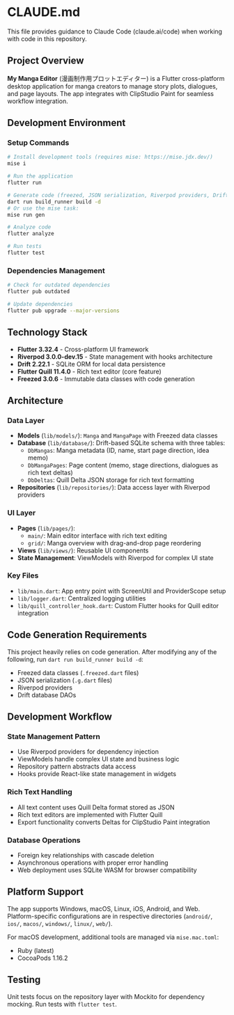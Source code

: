 # CLAUDE.md

This file provides guidance to Claude Code (claude.ai/code) when working with code in this repository.

## Project Overview

**My Manga Editor** (漫画制作用プロットエディター) is a Flutter cross-platform desktop application for manga creators to manage story plots, dialogues, and page layouts. The app integrates with ClipStudio Paint for seamless workflow integration.

## Development Environment

### Setup Commands
```bash
# Install development tools (requires mise: https://mise.jdx.dev/)
mise i

# Run the application
flutter run

# Generate code (freezed, JSON serialization, Riverpod providers, Drift DAOs)
dart run build_runner build -d
# Or use the mise task:
mise run gen

# Analyze code
flutter analyze

# Run tests
flutter test
```

### Dependencies Management
```bash
# Check for outdated dependencies
flutter pub outdated

# Update dependencies
flutter pub upgrade --major-versions
```

## Technology Stack

- **Flutter 3.32.4** - Cross-platform UI framework
- **Riverpod 3.0.0-dev.15** - State management with hooks architecture
- **Drift 2.22.1** - SQLite ORM for local data persistence
- **Flutter Quill 11.4.0** - Rich text editor (core feature)
- **Freezed 3.0.6** - Immutable data classes with code generation

## Architecture

### Data Layer
- **Models** (`lib/models/`): `Manga` and `MangaPage` with Freezed data classes
- **Database** (`lib/database/`): Drift-based SQLite schema with three tables:
  - `DbMangas`: Manga metadata (ID, name, start page direction, idea memo)  
  - `DbMangaPages`: Page content (memo, stage directions, dialogues as rich text deltas)
  - `DbDeltas`: Quill Delta JSON storage for rich text formatting
- **Repositories** (`lib/repositories/`): Data access layer with Riverpod providers

### UI Layer
- **Pages** (`lib/pages/`): 
  - `main/`: Main editor interface with rich text editing
  - `grid/`: Manga overview with drag-and-drop page reordering
- **Views** (`lib/views/`): Reusable UI components
- **State Management**: ViewModels with Riverpod for complex UI state

### Key Files
- `lib/main.dart`: App entry point with ScreenUtil and ProviderScope setup
- `lib/logger.dart`: Centralized logging utilities
- `lib/quill_controller_hook.dart`: Custom Flutter hooks for Quill editor integration

## Code Generation Requirements

This project heavily relies on code generation. After modifying any of the following, run `dart run build_runner build -d`:

- Freezed data classes (`.freezed.dart` files)
- JSON serialization (`.g.dart` files)  
- Riverpod providers
- Drift database DAOs

## Development Workflow

### State Management Pattern
- Use Riverpod providers for dependency injection
- ViewModels handle complex UI state and business logic
- Repository pattern abstracts data access
- Hooks provide React-like state management in widgets

### Rich Text Handling
- All text content uses Quill Delta format stored as JSON
- Rich text editors are implemented with Flutter Quill
- Export functionality converts Deltas for ClipStudio Paint integration

### Database Operations
- Foreign key relationships with cascade deletion
- Asynchronous operations with proper error handling
- Web deployment uses SQLite WASM for browser compatibility

## Platform Support

The app supports Windows, macOS, Linux, iOS, Android, and Web. Platform-specific configurations are in respective directories (`android/`, `ios/`, `macos/`, `windows/`, `linux/`, `web/`).

For macOS development, additional tools are managed via `mise.mac.toml`:
- Ruby (latest)
- CocoaPods 1.16.2

## Testing

Unit tests focus on the repository layer with Mockito for dependency mocking. Run tests with `flutter test`.